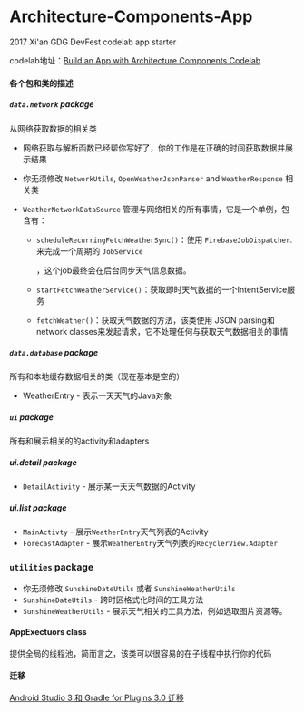 # Architecture-Components-App
2017 Xi'an GDG DevFest codelab app starter 

codelab地址：[Build an App with Architecture Components Codelab](https://codelabs.developers.google.com/codelabs/build-app-with-arch-components/index.html)

#### 各个包和类的描述

##### `data.network` package

从网络获取数据的相关类

* 网络获取与解析函数已经帮你写好了，你的工作是在正确的时间获取数据并展示结果

* 你无须修改 `NetworkUtils`, `OpenWeatherJsonParser` and `WeatherResponse` 相关类

* `WeatherNetworkDataSource` 管理与网络相关的所有事情，它是一个单例，包含有：

  * `scheduleRecurringFetchWeatherSync()`：使用 `FirebaseJobDispatcher`.来完成一个周期的 `JobService` 

    ，这个job最终会在后台同步天气信息数据。

  * `startFetchWeatherService()`：获取即时天气数据的一个IntentService服务

  * `fetchWeather()`：获取天气数据的方法，该类使用 JSON parsing和network classes来发起请求，它不处理任何与获取天气数据相关的事情

##### `data.database` package

所有和本地缓存数据相关的类（现在基本是空的）

* WeatherEntry - 表示一天天气的Java对象

##### `ui` package

所有和展示相关的的activity和adapters

##### ui.detail package

* `DetailActivity` - 展示某一天天气数据的Activity

##### ui.list package

* `MainActivty` - 展示`WeatherEntry`天气列表的Activity
* `ForecastAdapter` - 展示`WeatherEntry`天气列表的`RecyclerView.Adapter`

### `utilities` package

* 你无须修改 `SunshineDateUtils` 或者 `SunshineWeatherUtils`
* `SunshineDateUtils` - 跨时区格式化时间的工具方法
* `SunshineWeatherUtils` - 展示天气相关的工具方法，例如选取图片资源等。

#### AppExectuors class

提供全局的线程池，简而言之，该类可以很容易的在子线程中执行你的代码

#### 迁移

[Android Studio 3 和 Gradle for Plugins 3.0 迁移](https://zhuanlan.zhihu.com/p/30722989)





